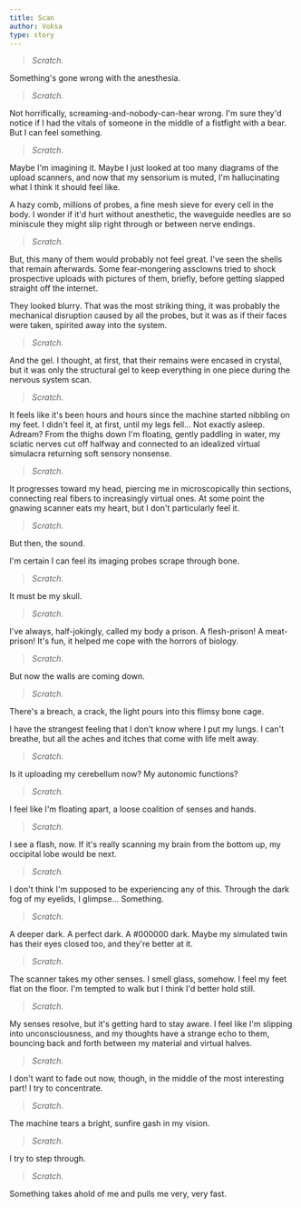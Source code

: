 ```yaml
---
title: Scan
author: Voksa
type: story
---
```


<style>
main blockquote {
    border: none;
    padding: 0;
    margin: 1rem 0;
    text-indent: none;
}
</style>

> *Scratch.*

Something's gone wrong with the anesthesia.

> *Scratch.*

Not horrifically, screaming-and-nobody-can-hear wrong. I'm sure they'd notice if I had the vitals of someone in the middle of a fistfight with a bear. But I can feel something.

> *Scratch.*

Maybe I'm imagining it. Maybe I just looked at too many diagrams of the upload scanners, and now that my sensorium is muted, I'm hallucinating what I think it should feel like.

A hazy comb, millions of probes, a fine mesh sieve for every cell in the body. I wonder if it'd hurt without anesthetic, the waveguide needles are so miniscule they might slip right through or between nerve endings.

> *Scratch.*

But, this many of them would probably not feel great. I've seen the shells that remain afterwards. Some fear-mongering assclowns tried to shock prospective uploads with pictures of them, briefly, before getting slapped straight off the internet.

They looked blurry. That was the most striking thing, it was probably the mechanical disruption caused by all the probes, but it was as if their faces were taken, spirited away into the system.

> *Scratch.*

And the gel. I thought, at first, that their remains were encased in crystal, but it was only the structural gel to keep everything in one piece during the nervous system scan.

> *Scratch.*

It feels like it's been hours and hours since the machine started nibbling on my feet. I didn't feel it, at first, until my legs fell... Not exactly asleep. Adream? From the thighs down I'm floating, gently paddling in water, my sciatic nerves cut off halfway and connected to an idealized virtual simulacra returning soft sensory nonsense.

> *Scratch.*

It progresses toward my head, piercing me in microscopically thin sections, connecting real fibers to increasingly virtual ones. At some point the gnawing scanner eats my heart, but I don't particularly feel it.

> *Scratch.*

But then, the sound.

I'm certain I can feel its imaging probes scrape through bone.

> *Scratch.*

It must be my skull.

> *Scratch.*

I've always, half-jokingly, called my body a prison. A flesh-prison! A meat-prison! It's fun, it helped me cope with the horrors of biology.

> *Scratch.*

But now the walls are coming down.

> *Scratch.*

There's a breach, a crack, the light pours into this flimsy bone cage.

I have the strangest feeling that I don't know where I put my lungs. I can't breathe, but all the aches and itches that come with life melt away.

> *Scratch.*

Is it uploading my cerebellum now? My autonomic functions?

> *Scratch.*

I feel like I'm floating apart, a loose coalition of senses and hands.

> *Scratch.*

I see a flash, now. If it's really scanning my brain from the bottom up, my occipital lobe would be next.

> *Scratch.*

I don't think I'm supposed to be experiencing any of this. Through the dark fog of my eyelids, I glimpse... Something.

> *Scratch.*

A deeper dark. A perfect dark. A #000000 dark. Maybe my simulated twin has their eyes closed too, and they're better at it.

> *Scratch.*

The scanner takes my other senses. I smell glass, somehow. I feel my feet flat on the floor. I'm tempted to walk but I think I'd better hold still.

> *Scratch.*

My senses resolve, but it's getting hard to stay aware. I feel like I'm slipping into unconsciousness, and my thoughts have a strange echo to them, bouncing back and forth between my material and virtual halves.

> *Scratch.*

I don't want to fade out now, though, in the middle of the most interesting part! I try to concentrate.

> *Scratch.*

The machine tears a bright, sunfire gash in my vision.

> *Scratch.*

I try to step through.

> *Scratch.*

Something takes ahold of me and pulls me very, very fast.


